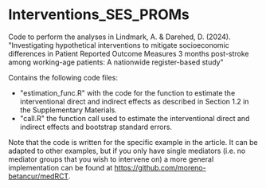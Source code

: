 # Interventions_SES_PROMs
Code to perform the analyses in Lindmark, A. & Darehed, D. (2024). "Investigating hypothetical interventions to mitigate socioeconomic differences in Patient Reported Outcome Measures 3 months post-stroke among working-age patients: A nationwide register-based study"

Contains the following code files:
- "estimation_func.R" with the code for the function to estimate the interventional direct and indirect effects as described in Section 1.2 in the Supplementary Materials.
- "call.R" the function call used to estimate the interventional direct and indirect effects and bootstrap standard errors.

Note that the code is written for the specific example in the article. It can be adapted to other examples, but if you only have single mediators (i.e. no mediator groups that you wish to intervene on) a more general implementation can be found at https://github.com/moreno-betancur/medRCT.
